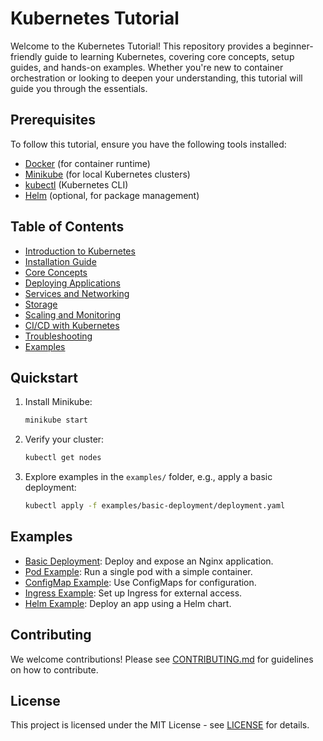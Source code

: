 # Kubernetes Tutorial

Welcome to the Kubernetes Tutorial! This repository provides a beginner-friendly guide to learning Kubernetes, covering core concepts, setup guides, and hands-on examples. Whether you're new to container orchestration or looking to deepen your understanding, this tutorial will guide you through the essentials.

## Prerequisites
To follow this tutorial, ensure you have the following tools installed:
- [Docker](https://docs.docker.com/get-docker/) (for container runtime)
- [Minikube](https://minikube.sigs.k8s.io/docs/start/) (for local Kubernetes clusters)
- [kubectl](https://kubernetes.io/docs/tasks/tools/) (Kubernetes CLI)
- [Helm](https://helm.sh/docs/intro/install/) (optional, for package management)

## Table of Contents
- [Introduction to Kubernetes](docs/01-introduction.md)
- [Installation Guide](docs/02-installation.md)
- [Core Concepts](docs/03-core-concepts.md)
- [Deploying Applications](docs/04-deploying-apps.md)
- [Services and Networking](docs/05-services-networking.md)
- [Storage](docs/06-storage.md)
- [Scaling and Monitoring](docs/07-scaling-monitoring.md)
- [CI/CD with Kubernetes](docs/08-ci-cd.md)
- [Troubleshooting](docs/09-troubleshooting.md)
- [Examples](#examples)

## Quickstart
1. Install Minikube:
   ```bash
   minikube start
   ```
2. Verify your cluster:
   ```bash
   kubectl get nodes
   ```
3. Explore examples in the `examples/` folder, e.g., apply a basic deployment:
   ```bash
   kubectl apply -f examples/basic-deployment/deployment.yaml
   ```

## Examples
- [Basic Deployment](examples/basic-deployment/README.md): Deploy and expose an Nginx application.
- [Pod Example](examples/pod-example/README.md): Run a single pod with a simple container.
- [ConfigMap Example](examples/configmap-example/README.md): Use ConfigMaps for configuration.
- [Ingress Example](examples/ingress-example/README.md): Set up Ingress for external access.
- [Helm Example](examples/helm-example/README.md): Deploy an app using a Helm chart.

## Contributing
We welcome contributions! Please see [CONTRIBUTING.md](CONTRIBUTING.md) for guidelines on how to contribute.

## License
This project is licensed under the MIT License - see [LICENSE](LICENSE) for details.
